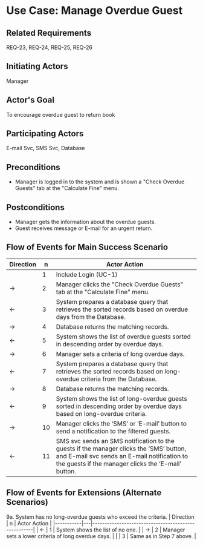 # Use Case: Manage Overdue Guest

## **Related Requirements**

REQ-23, REQ-24, REQ-25, REQ-26

## **Initiating Actors**

Manager

## **Actor's Goal**

To encourage overdue guest to return book

## **Participating Actors**

E-mail Svc, SMS Svc, Database

## **Preconditions**

- Manager is logged in to the system and is shown a "Check Overdue Guests" tab at the "Calculate Fine" menu.

## **Postconditions**

- Manager gets the information about the overdue guests.
- Guest receives message or E-mail for an urgent return.

## Flow of Events for Main Success Scenario
| Direction | n  | Actor Action                                                                                                                                                                                 |
|-----------|----|----------------------------------------------------------------------------------------------------------------------------------------------------------------------------------------------|
|           | 1  | Include Login (UC-1)                                                                                                                                                                         |
| →         | 2  | Manager clicks the "Check Overdue Guests" tab at the "Calculate Fine" menu.                                                                                                                  |
| ←         | 3  | System prepares a database query that retrieves the sorted records based on overdue days from the Database.                                                                                  |
| →         | 4  | Database returns the matching records.                                                                                                                                                       |
| ←         | 5  | System shows the list of overdue guests sorted in descending order by overdue days.                                                                                                          |
| →         | 6  | Manager sets a criteria of long overdue days.                                                                                                                                                |
| ←         | 7  | System prepares a database query that retrieves the sorted records based on long-overdue criteria from the Database.                                                                         |
| →         | 8  | Database returns the matching records.                                                                                                                                                       |
| ←         | 9  | System shows the list of long-overdue guests sorted in descending order by overdue days based on long-overdue criteria.                                                                      |
| →         | 10 | Manager clicks the ‘SMS’ or ‘E-mail’ button to send a notification to the filtered guests.                                                                                                   |
| ←         | 11 | SMS svc sends an SMS notification to the guests if the manager clicks the ‘SMS’ button, and E-mail svc sends an E-mail notification to the guests if the manager clicks the ‘E-mail’ button. |

## Flow of Events for Extensions (Alternate Scenarios)
9a. System has no long-overdue guests who exceed the criteria.
| Direction | n | Actor Action                                        |
|-----------|---|-----------------------------------------------------|
| ←         | 1 | System shows the list of no one.                    |
| →         | 2 | Manager sets a lower criteria of long overdue days. |
|           | 3 | Same as in Step 7 above.                            |
